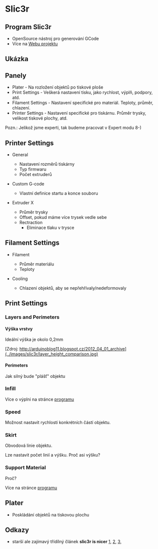 Slic3r
======

Program Slic3r
--------------

-   OpenSource nástroj pro generování GCode
-   Více na [Webu projektu](http://slic3r.org)

Ukázka
------

[](../images/slic3r/slic3r.png)

Panely
------

-   Plater - Na rozložení objektů po tiskové ploše
-   Print Settings - Veškerá nastavení tisku, jako rychlost, 
    výplň, podpory, atd.
-   Filament Settings - Nastavení specifické pro materiál. 
    Teploty, průměr, chlazení.
-   Printer Settings - Nastavení specifické pro tiskárnu. Průměr trysky, 
    velikost tiskové plochy, atd.

Pozn.: Jelikož jsme experti, tak budeme pracovat v Expert modu 8-)

Printer Settings
----------------

-   General
    -   Nastavení rozměrů tiskárny
    -   Typ firmwaru
    -   Počet extruderů

-   Custom G-code
    -   Vlastní definice startu a konce souboru

-   Extruder X
    -   Průměr trysky
    -   Offset, pokud máme více trysek vedle sebe
    -   Rectraction
        -   Eliminace tlaku v trysce

Filament Settings
-----------------

-   Filament
    -   Průměr materiálu
    -   Teploty

-   Cooling
    -   Chlazení objektů, aby se nepřehřívaly/nedeformovaly

Print Settings
--------------

### Layers and Perimeters

#### Výška vrstvy

Ideální výška je okolo 0,2mm

[Zdroj: http://arduinoblog11.blogspot.cz/2012_04_01_archive](../images/slic3r/layer_height_comparison.jpg)

#### Perimeters

Jak silný bude "plášť" objektu

[](../images/slic3r/very_slightly_over_stuck_down_print.jpg)

### Infill

Více o výplni na stránce [programu](http://manual.slic3r.org/expert-mode/infill)

[](../images/slic3r/linear_2pc_25pc_50pc_with_scale.jpg)

[](../images/slic3r/rectilinear_line.jpg)

[](../images/slic3r/concentric_and_archimedial_fill.jpg)

[](../images/slic3r/hilbert_octag.jpg)

### Speed

Možnost nastavit rychlosti konkrétních částí objektu.

### Skirt

Obvodová linie objektu.

[](../images/slic3r/screen_shot_2013-10-16_at_21.50.13.png)

Lze nastavit počet linií a výšku.
Proč asi výšku?

### Support Material

Proč?

Více na stránce [programu](http://manual.slic3r.org/expert-mode/support-material)

Plater
------

-   Poskládání objektů na tiskovou plochu

Odkazy
------

-   starší ale zajímavý třídílný článek **slic3r is nicer** [1](http://richrap.blogspot.cz/2012/01/slic3r-is-nicer-part-1-settings-and.html), [2](http://richrap.blogspot.cz/2012/01/slic3r-is-nicer-part-2-filament-and.html), [3](http://richrap.blogspot.cz/2012/01/slic3r-is-nicer-part-3-how-low-can-you.html), 
